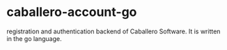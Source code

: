 # caballero-account-go
registration and authentication backend of Caballero Software. It is written in the go language.
